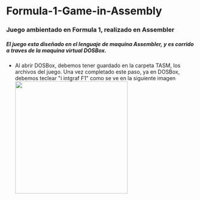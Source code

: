 <h1>Formula-1-Game-in-Assembly</h1>
    <h3>Juego ambientado en Formula 1, realizado en Assembler</h3>
    <h5>El juego esta diseñado en el lenguaje de maquina Assembler, y es corrido a traves de la maquina virtual DOSBox.
    </h5>
    <ul>
        <li>Al abrir DOSBox, debemos tener guardado en la carpeta TASM, los archivos del juego. Una vez completado este paso, ya en DOSBox, debemos teclear "i intgraf F1" como se ve en la siguiente imagen <img src="https://drive.google.com/uc?export=view&id=1rrP5hgmVnppwX-pc5HypiYeRAdoEiYyU" alt="" width="300"></li>

</ul>